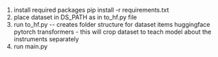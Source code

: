 1. install required packages pip install -r requirements.txt
2. place dataset in DS_PATH as in to_hf.py file 
3. run to_hf.py -- creates folder structure for dataset items huggingface pytorch transformers -  this will crop dataset to teach model about the instruments separately
4. run main.py
